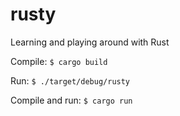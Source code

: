 # rusty
Learning and playing around with Rust


Compile: ```$ cargo build```

Run: ```$ ./target/debug/rusty```

Compile and run: ```$ cargo run```